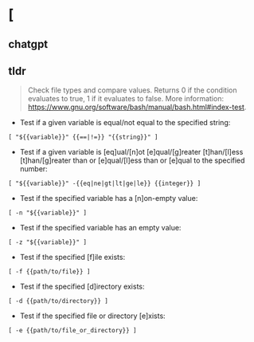 # [ 
## chatgpt 


## tldr 
 
> Check file types and compare values.
> Returns 0 if the condition evaluates to true, 1 if it evaluates to false.
> More information: <https://www.gnu.org/software/bash/manual/bash.html#index-test>.

- Test if a given variable is equal/not equal to the specified string:

`[ "${{variable}}" {{==|!=}} "{{string}}" ]`

- Test if a given variable is [eq]ual/[n]ot [e]qual/[g]reater [t]han/[l]ess [t]han/[g]reater than or [e]qual/[l]ess than or [e]qual to the specified number:

`[ "${{variable}}" -{{eq|ne|gt|lt|ge|le}} {{integer}} ]`

- Test if the specified variable has a [n]on-empty value:

`[ -n "${{variable}}" ]`

- Test if the specified variable has an empty value:

`[ -z "${{variable}}" ]`

- Test if the specified [f]ile exists:

`[ -f {{path/to/file}} ]`

- Test if the specified [d]irectory exists:

`[ -d {{path/to/directory}} ]`

- Test if the specified file or directory [e]xists:

`[ -e {{path/to/file_or_directory}} ]`

